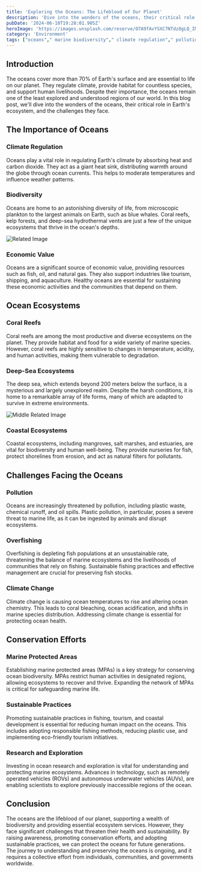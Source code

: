 ```yaml
---
title: 'Exploring the Oceans: The Lifeblood of Our Planet'
description: 'Dive into the wonders of the oceans, their critical role in Earth''s ecosystem, and the challenges they face.'
pubDate: '2024-06-10T19:28:01.905Z'
heroImage: 'https://images.unsplash.com/reserve/O7A9fAvYSXC7NTdz8gLQ_IMGP1039.jpg?crop=entropy&cs=tinysrgb&fit=max&fm=jpg&ixid=M3w2MjA0NjR8MHwxfHJhbmRvbXx8fHx8fHx8fDE3MTgwNDc2ODF8&ixlib=rb-4.0.3&q=80&w=1080'
category: 'Environment'
tags: ["oceans"," marine biodiversity"," climate regulation"," pollution"," conservation"]
---
```


## Introduction
The oceans cover more than 70% of Earth's surface and are essential to life on our planet. They regulate climate, provide habitat for countless species, and support human livelihoods. Despite their importance, the oceans remain one of the least explored and understood regions of our world. In this blog post, we'll dive into the wonders of the oceans, their critical role in Earth's ecosystem, and the challenges they face.

## The Importance of Oceans
### Climate Regulation
Oceans play a vital role in regulating Earth's climate by absorbing heat and carbon dioxide. They act as a giant heat sink, distributing warmth around the globe through ocean currents. This helps to moderate temperatures and influence weather patterns.

### Biodiversity
Oceans are home to an astonishing diversity of life, from microscopic plankton to the largest animals on Earth, such as blue whales. Coral reefs, kelp forests, and deep-sea hydrothermal vents are just a few of the unique ecosystems that thrive in the ocean's depths.

![Related Image](https://images.unsplash.com/photo-1580193458948-be7ad19e1fe7?crop=entropy&cs=tinysrgb&fit=max&fm=jpg&ixid=M3w2MjA0NjR8MHwxfHJhbmRvbXx8fHx8fHx8fDE3MTgwNDc2ODF8&ixlib=rb-4.0.3&q=80&w=1080)

### Economic Value
Oceans are a significant source of economic value, providing resources such as fish, oil, and natural gas. They also support industries like tourism, shipping, and aquaculture. Healthy oceans are essential for sustaining these economic activities and the communities that depend on them.

## Ocean Ecosystems
### Coral Reefs
Coral reefs are among the most productive and diverse ecosystems on the planet. They provide habitat and food for a wide variety of marine species. However, coral reefs are highly sensitive to changes in temperature, acidity, and human activities, making them vulnerable to degradation.

### Deep-Sea Ecosystems
The deep sea, which extends beyond 200 meters below the surface, is a mysterious and largely unexplored realm. Despite the harsh conditions, it is home to a remarkable array of life forms, many of which are adapted to survive in extreme environments.

![Middle Related Image](https://images.unsplash.com/photo-1579003593419-98f949b9398f?crop=entropy&cs=tinysrgb&fit=max&fm=jpg&ixid=M3w2MjA0NjR8MHwxfHJhbmRvbXx8fHx8fHx8fDE3MTgwNDc2ODF8&ixlib=rb-4.0.3&q=80&w=1080)

### Coastal Ecosystems
Coastal ecosystems, including mangroves, salt marshes, and estuaries, are vital for biodiversity and human well-being. They provide nurseries for fish, protect shorelines from erosion, and act as natural filters for pollutants.

## Challenges Facing the Oceans
### Pollution
Oceans are increasingly threatened by pollution, including plastic waste, chemical runoff, and oil spills. Plastic pollution, in particular, poses a severe threat to marine life, as it can be ingested by animals and disrupt ecosystems.

### Overfishing
Overfishing is depleting fish populations at an unsustainable rate, threatening the balance of marine ecosystems and the livelihoods of communities that rely on fishing. Sustainable fishing practices and effective management are crucial for preserving fish stocks.

### Climate Change
Climate change is causing ocean temperatures to rise and altering ocean chemistry. This leads to coral bleaching, ocean acidification, and shifts in marine species distribution. Addressing climate change is essential for protecting ocean health.

## Conservation Efforts
### Marine Protected Areas
Establishing marine protected areas (MPAs) is a key strategy for conserving ocean biodiversity. MPAs restrict human activities in designated regions, allowing ecosystems to recover and thrive. Expanding the network of MPAs is critical for safeguarding marine life.

### Sustainable Practices
Promoting sustainable practices in fishing, tourism, and coastal development is essential for reducing human impact on the oceans. This includes adopting responsible fishing methods, reducing plastic use, and implementing eco-friendly tourism initiatives.

### Research and Exploration
Investing in ocean research and exploration is vital for understanding and protecting marine ecosystems. Advances in technology, such as remotely operated vehicles (ROVs) and autonomous underwater vehicles (AUVs), are enabling scientists to explore previously inaccessible regions of the ocean.

## Conclusion
The oceans are the lifeblood of our planet, supporting a wealth of biodiversity and providing essential ecosystem services. However, they face significant challenges that threaten their health and sustainability. By raising awareness, promoting conservation efforts, and adopting sustainable practices, we can protect the oceans for future generations. The journey to understanding and preserving the oceans is ongoing, and it requires a collective effort from individuals, communities, and governments worldwide.
